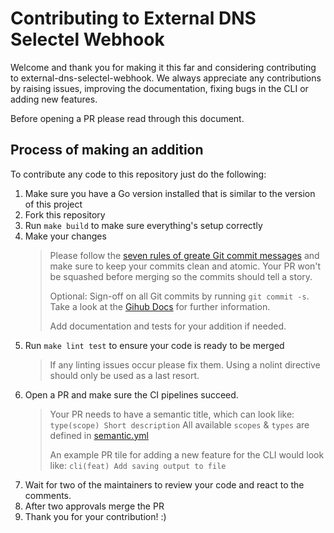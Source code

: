 # Contributing to External DNS Selectel Webhook

Welcome and thank you for making it this far and considering contributing to external-dns-selectel-webhook.
We always appreciate any contributions by raising issues, improving the documentation, fixing bugs in the CLI or adding new features.

Before opening a PR please read through this document.

## Process of making an addition

To contribute any code to this repository just do the following:

1. Make sure you have a Go version installed that is similar to the version of this project
2. Fork this repository
3. Run `make build` to make sure everything's setup correctly
4. Make your changes
   > Please follow the [seven rules of greate Git commit messages](https://chris.beams.io/posts/git-commit/#seven-rules)
   > and make sure to keep your commits clean and atomic.
   > Your PR won't be squashed before merging so the commits should tell a story.
   >
   > Optional: Sign-off on all Git commits by running `git commit -s`.
   > Take a look at the [Gihub Docs](https://docs.github.com/en/authentication/managing-commit-signature-verification/signing-commits) for further information.
   >
   > Add documentation and tests for your addition if needed.
5. Run `make lint test` to ensure your code is ready to be merged
   > If any linting issues occur please fix them.
   > Using a nolint directive should only be used as a last resort.
6. Open a PR and make sure the CI pipelines succeed.
   > Your PR needs to have a semantic title, which can look like: `type(scope) Short description`
   > All available `scopes` & `types` are defined in [semantic.yml](https://github.com/selectel/external-dns-selectel-webhook/blob/main/.github/semantic.yml)
   >
   > An example PR tile for adding a new feature for the CLI would look like: `cli(feat) Add saving output to file`
7. Wait for two of the maintainers to review your code and react to the comments.
8. After two approvals merge the PR
9. Thank you for your contribution! :)
